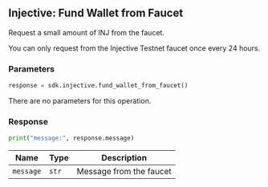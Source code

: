 ## Injective: Fund Wallet from Faucet

Request a small amount of INJ from the faucet.

<aside class="notice">
You can only request from the Injective Testnet faucet once every 24 hours.
</aside>

### Parameters

```python
response = sdk.injective.fund_wallet_from_faucet()
```

There are no parameters for this operation.

### Response

```python
print("message:", response.message)
```

| Name | Type | Description |
| - | - | - |
| `message` | `str` | Message from the faucet |
